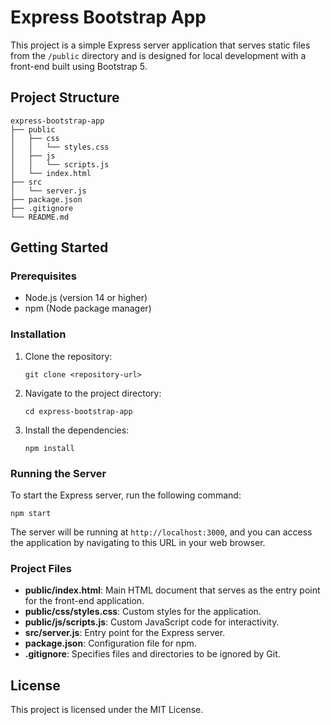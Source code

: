 # Express Bootstrap App

This project is a simple Express server application that serves static files from the `/public` directory and is designed for local development with a front-end built using Bootstrap 5.

## Project Structure

```
express-bootstrap-app
├── public
│   ├── css
│   │   └── styles.css
│   ├── js
│   │   └── scripts.js
│   └── index.html
├── src
│   └── server.js
├── package.json
├── .gitignore
└── README.md
```

## Getting Started

### Prerequisites

- Node.js (version 14 or higher)
- npm (Node package manager)

### Installation

1. Clone the repository:

   ```
   git clone <repository-url>
   ```

2. Navigate to the project directory:

   ```
   cd express-bootstrap-app
   ```

3. Install the dependencies:

   ```
   npm install
   ```

### Running the Server

To start the Express server, run the following command:

```
npm start
```

The server will be running at `http://localhost:3000`, and you can access the application by navigating to this URL in your web browser.

### Project Files

- **public/index.html**: Main HTML document that serves as the entry point for the front-end application.
- **public/css/styles.css**: Custom styles for the application.
- **public/js/scripts.js**: Custom JavaScript code for interactivity.
- **src/server.js**: Entry point for the Express server.
- **package.json**: Configuration file for npm.
- **.gitignore**: Specifies files and directories to be ignored by Git.

## License

This project is licensed under the MIT License.